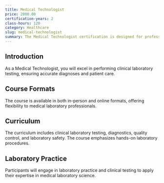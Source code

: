 ```yaml
---
title: Medical Technologist
price: 2000.00
certification-years: 2
class-hours: 120
category: Healthcare
slug: medical-technologist
summary: The Medical Technologist certification is designed for professionals in medical laboratory science roles. This comprehensive course covers clinical laboratory testing, diagnostics, and quality control. It equips candidates with the skills needed to perform accurate and reliable clinical tests.
---
```


## Introduction

As a Medical Technologist, you will excel in performing clinical laboratory testing, ensuring accurate diagnoses and patient care.

## Course Formats

The course is available in both in-person and online formats, offering flexibility to medical laboratory professionals.

## Curriculum

The curriculum includes clinical laboratory testing, diagnostics, quality control, and laboratory safety. The course emphasizes hands-on laboratory procedures.

## Laboratory Practice

Participants will engage in laboratory practice and clinical testing to apply their expertise in medical laboratory science.

